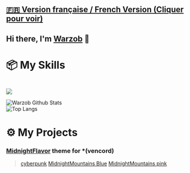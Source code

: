 ## [**🇫🇷 Version française / French Version (Cliquer pour voir)**](/README_FR.md)

## Hi there, I'm [Warzob](https://github.com/Warzob) 👋


# 📦 My Skills

<br>
<img src="https://skillicons.dev/icons?i=html,css,lua,&perline=7">
<br>

![Warzob Github Stats](https://github-readme-stats.vercel.app/api?username=Warzob&show_icons=true&border_radius=20&bg_color=0d1117&text_color=c9d1d9&title_color=58a6ff&icon_color=58a6ff&hide_border=true)<br>
![Top Langs](https://github-readme-stats.vercel.app/api/top-langs/?username=Warzob&layout=compact&border_radius=20&bg_color=0d1117&text_color=c9d1d9&title_color=58a6ff&icon_color=58a6ff&hide_border=true)


# ⚙️ My Projects

### [MidnightFlavor](https://github.com/Warzob/MidnightMountains)  theme for *(vencord)
  > [cyberpunk](https://github.com/Warzob/MidnightFlavor/blob/main/themes/cyberpunk.theme.css)
  > [MidnightMountains Blue](https://github.com/Warzob/MidnightFlavor/blob/main/themes/midnightmountain-blue.theme.css)
  > [MidnightMountains pink](https://github.com/Warzob/MidnightFlavor/blob/main/themes/midnightmountains-pink.theme.css)






